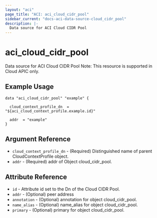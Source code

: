 ```yaml
---
layout: "aci"
page_title: "ACI: aci_cloud_cidr_pool"
sidebar_current: "docs-aci-data-source-cloud_cidr_pool"
description: |-
  Data source for ACI Cloud CIDR Pool
---
```


# aci_cloud_cidr_pool #
Data source for ACI Cloud CIDR Pool
Note: This resource is supported in Cloud APIC only.
## Example Usage ##

```hcl
data "aci_cloud_cidr_pool" "example" {

  cloud_context_profile_dn  = "${aci_cloud_context_profile.example.id}"

  addr  = "example"
}
```
## Argument Reference ##
* `cloud_context_profile_dn` - (Required) Distinguished name of parent CloudContextProfile object.
* `addr` - (Required) addr of Object cloud_cidr_pool.



## Attribute Reference

* `id` - Attribute id set to the Dn of the Cloud CIDR Pool.
* `addr` - (Optional) peer address
* `annotation` - (Optional) annotation for object cloud_cidr_pool.
* `name_alias` - (Optional) name_alias for object cloud_cidr_pool.
* `primary` - (Optional) primary for object cloud_cidr_pool.
